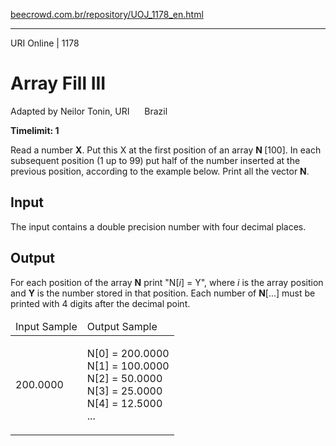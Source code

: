 <p><a href="https://www.beecrowd.com.br/repository/UOJ_1178_en.html">beecrowd.com.br/repository/UOJ_1178_en.html</a></p><hr>
<div>
  <span>URI Online | 1178</span>
  <h1>Array Fill III</h1>
  <div><p>
     Adapted by Neilor Tonin, URI <img alt="" src="https://resources.beecrowd.com.br/gallery/images/flags/br.gif" style="width: 16px; height: 11px; "> Brazil</p>
  </div>
  <strong>Timelimit: 1</strong>
</div>
<div>
<div>
  <p>
  Read a number <strong>X</strong>. Put this X at the first position of an array <strong>N </strong>[100]. In each subsequent position (1 up to 99) put half of the number inserted at the previous position, according to the example below. Print all the vector <strong>N</strong>.</p>
</div>
<h2>Input</h2>
<div>
  <p>
   The input contains a double precision number with four decimal places.</p>
</div>
<h2>Output</h2>
<div>
  <p>
  For each position of the array <strong>N</strong> print "N[<em>i</em>] = Y", where <em>i</em> is the array position and <strong>Y</strong> is the number stored in that position. Each number of <strong>N</strong>[...] must be printed with 4 digits after the decimal point.</p>
</div>
<div></div>
  <table>
    <thead>
      <tr>
        <td>Input Sample</td>
        <td>Output Sample</td>
      </tr>
    </thead>
    <tbody>
      <tr>
        <td>
          <p>
           200.0000</p>
        </td>
        <td>
          <p>
           N[0] = 200.0000<br>
           N[1] = 100.0000<br>
           N[2] = 50.0000<br>
           N[3] = 25.0000<br>
           N[4] = 12.5000<br>
           ...</p>
        </td>
      </tr>
    </tbody>
  </table>
</div>